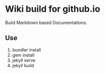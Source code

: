 # Wiki build for github.io

Build Markdown based Documentations.

## Use

1. bundler install
2. gem install
3. jekyll serve
4. jekyll build
